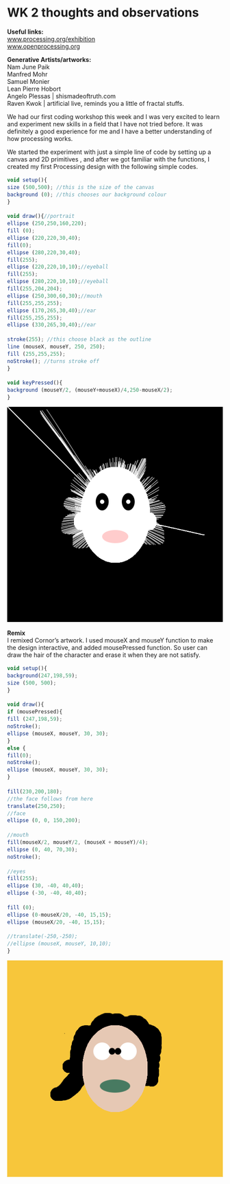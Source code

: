 # WK 2 thoughts and observations

**Useful links:<br/>**
www.processing.org/exhibition <br/>
www.openprocessing.org

**Generative Artists/artworks:<br/>**
Nam June Paik<br/>
Manfred Mohr<br/>
Samuel Monier<br/>
Lean Pierre Hobort<br/>
Angelo Plessas | shismadeoftruth.com<br/>
Raven Kwok | artificial live, reminds you a little of fractal stuffs.

We had our first coding workshop this week and I was very excited to learn and experiment new skills in a field that I have not tried before. It was definitely a good experience for me and I have a better understanding of how processing works.

We started the experiment with just a simple line of code by setting up a canvas and 2D primitives  , and after we got familiar with the functions, I created my first Processing design with the following simple codes. 
```javascript
void setup(){
size (500,500); //this is the size of the canvas
background (0); //this chooses our background colour
}

void draw(){//portrait
ellipse (250,250,160,220);
fill (0);
ellipse (220,220,30,40);
fill(0);
ellipse (280,220,30,40);
fill(255);
ellipse (220,220,10,10);//eyeball
fill(255);
ellipse (280,220,10,10);//eyeball
fill(255,204,204);
ellipse (250,300,60,30);//mouth
fill(255,255,255);
ellipse (170,265,30,40);//ear
fill(255,255,255);
ellipse (330,265,30,40);//ear
   
stroke(255); //this choose black as the outline
line (mouseX, mouseY, 250, 250); 
fill (255,255,255);
noStroke(); //turns stroke off
}

void keyPressed(){
background (mouseY/2, (mouseY+mouseX)/4,250-mouseX/2);
}
```

![](images/portrait.jpg)

**Remix**<br/>
I remixed Cornor’s artwork. I used mouseX and mouseY function to make the design interactive, and added mousePressed function. So user can draw the hair of the character and erase it when they are not satisfy. 
```javascript
void setup(){
background(247,198,59);
size (500, 500);
}

void draw(){
if (mousePressed){
fill (247,198,59);
noStroke();
ellipse (mouseX, mouseY, 30, 30);
}
else {
fill(0);
noStroke();
ellipse (mouseX, mouseY, 30, 30);
}

fill(230,200,180);
//the face follows from here
translate(250,250); 
//face
ellipse (0, 0, 150,200); 

//mouth
fill(mouseX/2, mouseY/2, (mouseX + mouseY)/4);
ellipse (0, 40, 70,30); 
noStroke();

//eyes
fill(255);
ellipse (30, -40, 40,40);
ellipse (-30, -40, 40,40);

fill (0);
ellipse (0-mouseX/20, -40, 15,15);
ellipse (mouseX/20, -40, 15,15);

//translate(-250,-250);
//ellipse (mouseX, mouseY, 10,10);
}
```
![](images/remix.png)


